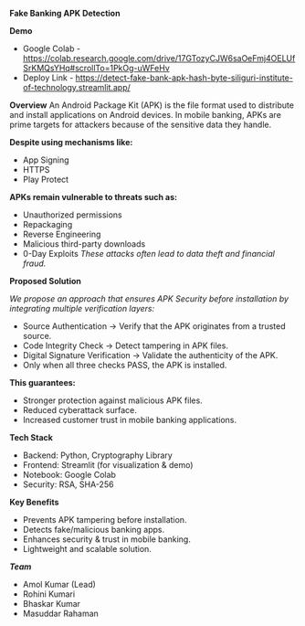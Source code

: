  **Fake Banking APK Detection**

 **Demo**

- Google Colab - https://colab.research.google.com/drive/17GTozyCJW6saOeFmj4OELUfSrKMQsYHq#scrollTo=1PkOg-uWFeHv 
- Deploy Link - https://detect-fake-bank-apk-hash-byte-siliguri-institute-of-technology.streamlit.app/

**Overview**
An Android Package Kit (APK) is the file format used to distribute and install applications on Android devices.
In mobile banking, APKs are prime targets for attackers because of the sensitive data they handle.

**Despite using mechanisms like:**
- App Signing
- HTTPS
- Play Protect

**APKs remain vulnerable to threats such as:**

- Unauthorized permissions
- Repackaging
- Reverse Engineering
- Malicious third-party downloads
- 0-Day Exploits
_These attacks often lead to data theft and financial fraud._

**Proposed Solution**

_We propose an approach that ensures APK Security before installation by integrating multiple verification layers:_
- Source Authentication → Verify that the APK originates from a trusted source.
- Code Integrity Check → Detect tampering in APK files.
- Digital Signature Verification → Validate the authenticity of the APK.
- Only when all three checks PASS, the APK is installed.

**This guarantees:**

- Stronger protection against malicious APK files.
- Reduced cyberattack surface.
- Increased customer trust in mobile banking applications.

**Tech Stack**

- Backend: Python, Cryptography Library
- Frontend: Streamlit (for visualization & demo)
- Notebook: Google Colab
- Security: RSA, SHA-256

**Key Benefits**

- Prevents APK tampering before installation.
- Detects fake/malicious banking apps.
- Enhances security & trust in mobile banking.
- Lightweight and scalable solution.

_**Team**_

- Amol Kumar (Lead)
- Rohini Kumari
- Bhaskar Kumar
- Masuddar Rahaman

